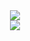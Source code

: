 <div align="center">
<img src="https://user-images.githubusercontent.com/70611621/207496765-22346d6d-1537-4801-8a76-e8c33d09b146.png"/>
</div>

<div align="center">
<img src="https://user-images.githubusercontent.com/70611621/207488177-f89b7686-d5ac-4b91-9c69-a68cfd9cbfae.png"/>
</div>

